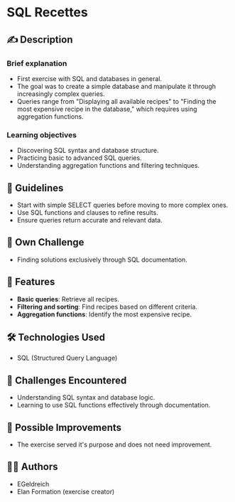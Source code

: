 # SQL Recettes  

## ✍️ Description  

### Brief explanation  
-   First exercise with SQL and databases in general.  
-   The goal was to create a simple database and manipulate it through increasingly complex queries.  
-   Queries range from "Displaying all available recipes" to "Finding the most expensive recipe in the database," which requires using aggregation functions.  

### Learning objectives  
-   Discovering SQL syntax and database structure.  
-   Practicing basic to advanced SQL queries.  
-   Understanding aggregation functions and filtering techniques.  

## 📜 Guidelines  
-   Start with simple SELECT queries before moving to more complex ones.  
-   Use SQL functions and clauses to refine results.  
-   Ensure queries return accurate and relevant data.  

## 💪 Own Challenge  
-   Finding solutions exclusively through SQL documentation.  

## 🚀 Features  
-   **Basic queries**: Retrieve all recipes.  
-   **Filtering and sorting**: Find recipes based on different criteria.  
-   **Aggregation functions**: Identify the most expensive recipe.  

## 🛠️ Technologies Used  
-   SQL (Structured Query Language)  

## 🤔 Challenges Encountered  
-   Understanding SQL syntax and database logic.  
-   Learning to use SQL functions effectively through documentation.  

## 🔮 Possible Improvements  
-   The exercise served it's purpose and does not need improvement.

## 👩‍💻 Authors  
-   EGeldreich  
-   Elan Formation (exercise creator)  

